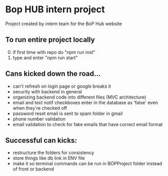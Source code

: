 # Bop HUB intern project
Project created by intern team for the BoP Hub website

## To run entire project locally
0. if first time with repo do "npm  run inst"
1. type and enter "npm run start"

## Cans kicked down the road...
* can't refresh on login page or google breaks it
* security with backend in general
* organizing backend code into different files (MVC architecture)
* email and text notif checkboxes enter in the database as 'false' even when they're checked off
* password reset email is sent to spam folder in gmail
* phone number validation
* email validation to check for fake emails that have correct email format

## Successful can kicks:
* restructure the folders for consistency
* store things like db link in ENV file
* make it so terminal commands can be run in BOPProject folder instead of front or backend
